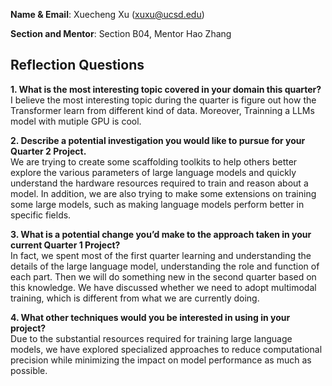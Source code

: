 **Name & Email**: Xuecheng Xu (xuxu@ucsd.edu)

**Section and Mentor**: Section B04, Mentor Hao Zhang 

## Reflection Questions

**1. What is the most interesting topic covered in your domain this quarter?**  
I believe the most interesting topic during the quarter is figure out how the Transformer learn from different kind of data. Moreover, Trainning a LLMs model with mutiple GPU is cool.

**2. Describe a potential investigation you would like to pursue for your Quarter 2 Project.**  
We are trying to create some scaffolding toolkits to help others better explore the various parameters of large language models and quickly understand the hardware resources required to train and reason about a model. In addition, we are also trying to make some extensions on training some large models, such as making language models perform better in specific fields.

**3. What is a potential change you’d make to the approach taken in your current Quarter 1 Project?**  
In fact, we spent most of the first quarter learning and understanding the details of the large language model, understanding the role and function of each part. Then we will do something new in the second quarter based on this knowledge. We have discussed whether we need to adopt multimodal training, which is different from what we are currently doing.

**4. What other techniques would you be interested in using in your project?**  
Due to the substantial resources required for training large language models, we have explored specialized approaches to reduce computational precision while minimizing the impact on model performance as much as possible.
